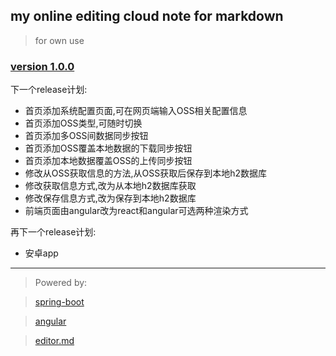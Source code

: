 ## my online editing cloud note for markdown
> for own use

### [version 1.0.0](https://github.com/terrencewei/note/releases/tag/1.0.0)

下一个release计划:
* 首页添加系统配置页面,可在网页端输入OSS相关配置信息
* 首页添加OSS类型,可随时切换
* 首页添加多OSS间数据同步按钮
* 首页添加OSS覆盖本地数据的下载同步按钮
* 首页添加本地数据覆盖OSS的上传同步按钮
* 修改从OSS获取信息的方法,从OSS获取后保存到本地h2数据库
* 修改获取信息方式,改为从本地h2数据库获取
* 修改保存信息方式,改为保存到本地h2数据库
* 前端页面由angular改为react和angular可选两种渲染方式

再下一个release计划:
* 安卓app

***
> Powered by:

> [spring-boot](https://github.com/spring-projects/spring-boot)

> [angular](https://github.com/angular/angular)

> [editor.md](https://github.com/pandao/editor.md)
